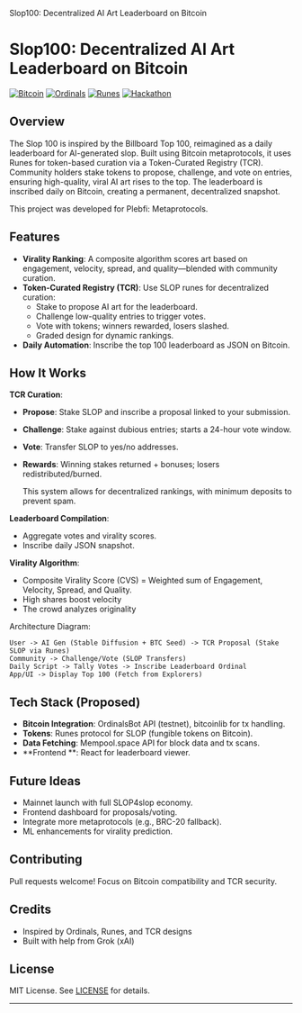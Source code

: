 Slop100: Decentralized AI Art Leaderboard on Bitcoin

 

 # Slop100: Decentralized AI Art Leaderboard on Bitcoin

[![Bitcoin](https://img.shields.io/badge/Bitcoin-Metaprotocols-orange.svg)](https://bitcoin.org) [![Ordinals](https://img.shields.io/badge/Ordinals-Inscriptions-blue.svg)](https://ordinals.com) [![Runes](https://img.shields.io/badge/Runes-Tokens-green.svg)](https://runesprotocol.com) [![Hackathon](https://img.shields.io/badge/Hackathon-Project-red.svg)](https://your-hackathon-link.com)

## Overview

The Slop 100 is inspired by the Billboard Top 100, reimagined as a daily leaderboard for AI-generated slop. Built using Bitcoin metaprotocols, it uses Runes for token-based curation via a Token-Curated Registry (TCR). Community holders stake tokens to propose, challenge, and vote on entries, ensuring high-quality, viral AI art rises to the top. The leaderboard is inscribed daily on Bitcoin, creating a permanent, decentralized snapshot.

This project was developed for Plebfi: Metaprotocols.

## Features

- **Virality Ranking**: A composite algorithm scores art based on engagement, velocity, spread, and quality—blended with community curation.
- **Token-Curated Registry (TCR)**: Use SLOP runes for decentralized curation:
  - Stake to propose AI art for the leaderboard.
  - Challenge low-quality entries to trigger votes.
  - Vote with tokens; winners rewarded, losers slashed.
  - Graded design for dynamic rankings.
- **Daily Automation**: Inscribe the top 100 leaderboard as JSON on Bitcoin.

## How It Works

**TCR Curation**:
   - **Propose**: Stake SLOP and inscribe a proposal linked to your submission.
   - **Challenge**: Stake against dubious entries; starts a 24-hour vote window.
   - **Vote**: Transfer SLOP to yes/no addresses.
   - **Rewards**: Winning stakes returned + bonuses; losers redistributed/burned.

     This system allows for decentralized rankings, with minimum deposits to prevent spam.

**Leaderboard Compilation**:
   - Aggregate votes and virality scores.
   - Inscribe daily JSON snapshot.

**Virality Algorithm**:
   - Composite Virality Score (CVS) = Weighted sum of Engagement, Velocity, Spread, and Quality.
   - High shares boost velocity
   - The crowd analyzes originality

Architecture Diagram:

```
User -> AI Gen (Stable Diffusion + BTC Seed) -> TCR Proposal (Stake SLOP via Runes)
Community -> Challenge/Vote (SLOP Transfers)
Daily Script -> Tally Votes -> Inscribe Leaderboard Ordinal
App/UI -> Display Top 100 (Fetch from Explorers)
```

## Tech Stack (Proposed)

- **Bitcoin Integration**: OrdinalsBot API (testnet), bitcoinlib for tx handling.
- **Tokens**: Runes protocol for SLOP (fungible tokens on Bitcoin).
- **Data Fetching**: Mempool.space API for block data and tx scans.
- **Frontend **: React for leaderboard viewer.

## Future Ideas

- Mainnet launch with full SLOP4slop economy.
- Frontend dashboard for proposals/voting.
- Integrate more metaprotocols (e.g., BRC-20 fallback).
- ML enhancements for virality prediction.

## Contributing

Pull requests welcome! Focus on Bitcoin compatibility and TCR security.

## Credits

- Inspired by Ordinals, Runes, and TCR designs 
- Built with help from Grok (xAI)

## License

MIT License. See [LICENSE](LICENSE) for details.

---
